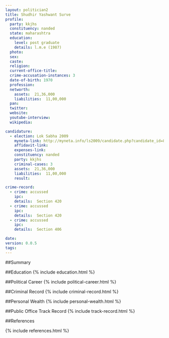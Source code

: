 ```yaml
---
layout: politician2
title: Shudhir Yashwant Surve
profile: 
  party: kkjhs
  constituency: nanded
  state: maharashtra
  education: 
    level: post graduate
    details: l.m.e (1987)
  photo: 
  sex: 
  caste: 
  religion: 
  current-office-title: 
  crime-accusation-instances: 3
  date-of-birth: 1970
  profession: 
  networth: 
    assets:  21,36,000
    liabilities:  11,00,000
  pan: 
  twitter: 
  website: 
  youtube-interview: 
  wikipedia: 

candidature: 
  - election: Lok Sabha 2009
    myneta-link: http://myneta.info/ls2009/candidate.php?candidate_id=828
    affidavit-link: 
    expenses-link: 
    constituency: nanded 
    party: kkjhs
    criminal-cases: 3
    assets:  21,36,000
    liabilities:  11,00,000
    result:  

crime-record: 
  - crime: accussed
    ipc: 
    details:  Section 420  
  - crime: accussed
    ipc: 
    details:  Section 420  
  - crime: accussed
    ipc: 
    details:  Section 406  

date: 
version: 0.0.5
tags: 
---
```

##Summary


##Education
{% include education.html %}


##Political Career
{% include political-career.html %}


##Criminal Record
{% include criminal-record.html %}


##Personal Wealth
{% include personal-wealth.html %}


##Public Office Track Record
{% include track-record.html %}


##References


{% include references.html %}